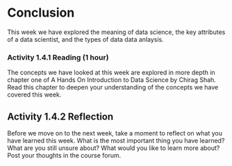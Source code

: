 # Conclusion

This week we have explored the meaning of data science, the key attributes of a data scientist, and the types of data data anlaysis.

<!--something about financial crisis-->


### Activity 1.4.1 Reading (1 hour)

The concepts we have looked at this week are explored in more depth in chapter one of A Hands On Introduction to Data Science by Chirag Shah. Read this chapter to deepen your understanding of the concepts we have covered this week.

## Activity 1.4.2 Reflection

Before we move on to the next week, take a moment to reflect on what you have learned this week. What is the most important thing you have learned? What are you still unsure about? What would you like to learn more about? Post your thoughts in the course forum.

